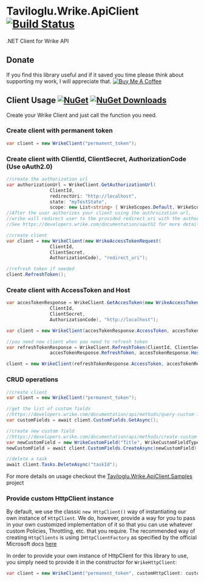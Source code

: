 # Taviloglu.Wrike.ApiClient [![Build Status](https://travis-ci.org/staviloglu/Taviloglu.Wrike.ApiClient.svg?branch=master)](https://travis-ci.org/staviloglu/Taviloglu.Wrike.ApiClient/)
.NET Client for Wrike API

## Donate
If you find this library useful and if it saved you time please think about supporting my work, I will appreciate that.
<a href="https://www.buymeacoffee.com/staviloglu" target="_blank"><img src="https://www.buymeacoffee.com/assets/img/custom_images/black_img.png" alt="Buy Me A Coffee" style="height: auto !important;width: auto !important;" ></a>

## Client Usage [![NuGet](https://img.shields.io/nuget/v/Taviloglu.Wrike.ApiClient.svg)](https://www.nuget.org/packages/Taviloglu.Wrike.ApiClient/) [![NuGet Downloads](https://img.shields.io/nuget/dt/Taviloglu.Wrike.ApiClient.svg)](https://www.nuget.org/packages/Taviloglu.Wrike.ApiClient/)
Create your Wrike Client and just call the function you need.
### Create client with permanent token
```csharp
var client = new WrikeClient("permanent_token");
```
### Create client with ClientId, ClientSecret, AuthorizationCode (Use oAuth2.0)
```csharp
//create the authorization url
var authorizationUrl = WrikeClient.GetAuthorizationUrl(
                ClientId,
                redirectUri: "http://localhost",
                state: "myTestState",
                scope: new List<string> { WrikeScopes.Default, WrikeScopes.wsReadWrite });
//After the user authorizes your client using the authroization url,
//wrike will redirect user to the provided redirect_uri with the authorization code
//See https://developers.wrike.com/documentation/oauth2 for more details

//create client
var client = new WrikeClient(new WrikeAccessTokenRequest(
                ClientId,
                ClientSecret,
                AuthorizationCode), "redirect_uri");

//refresh token if needed
client.RefreshToken();
```
### Create client with AccessToken and Host
```csharp
var accesTokenResponse = WrikeClient.GetAccesToken(new WrikeAccessTokenRequest(
                ClientId,
                ClientSecret,
                AuthorizationCode), "http://localhost");

var client = new WrikeClient(accesTokenResponse.AccessToken, accesTokenResponse.Host);

//you need new client when you need to refresh token
var refreshTokenResponse = WrikeClient.RefreshToken(ClientId, ClientSecret,
                accesTokenResponse.RefreshToken, accesTokenResponse.Host);

client = new WrikeClient(refreshTokenResponse.AccessToken, accesTokenResponse.Host);
```

### CRUD operations
```csharp
//create client
var client = new WrikeClient("permanent_token");

//get the list of custom fields
//https://developers.wrike.com/documentation/api/methods/query-custom-fields
var customFields = await client.CustomFields.GetAsync();

//create new custom field
//https://developers.wrike.com/documentation/api/methods/create-custom-field
var newCustomField = new WrikeCustomField("Title", WrikeCustomFieldType.Text);
newCustomField = await client.CustomFields.CreateAsync(newCustomField);

//delete a task
await client.Tasks.DeleteAsync("taskId");
```
For more details on usage checkout the [Taviloglu.Wrike.ApiClient.Samples](Taviloglu.Wrike.ApiClient.Samples) project

### Provide custom HttpClient instance
By default, we use the classic `new HttpClient()` way of instantiating our own instance of `HttpClient`. We do, however, provide a way for you to pass in your own customized implementation of it so that you can use whatever custom Policies, Throttling, etc. that you require.
The recommended way of creating `HttpClients` is using `IHttpClientFactory` as specified by the official Microsoft docs [here](https://docs.microsoft.com/en-us/dotnet/architecture/microservices/implement-resilient-applications/use-httpclientfactory-to-implement-resilient-http-requests)

In order to provide your own instance of HttpClient for this library to use, you simply need to provide it in the constructor for `WrikeHttpClient`:
```c#
var client = new WrikeClient("permanent_token", customHttpClient: customHttpClientImplementation);
```
